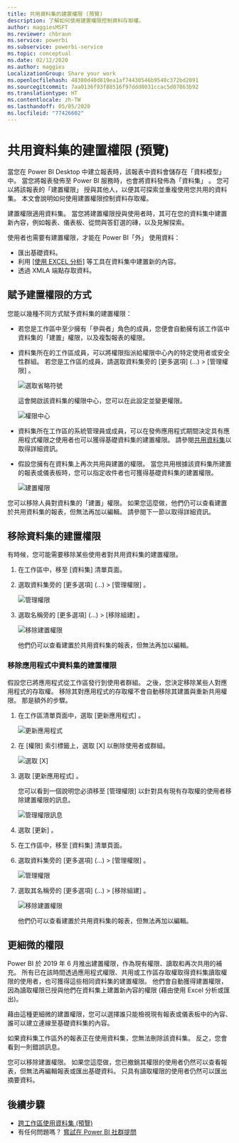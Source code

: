 ```yaml
---
title: 共用資料集的建置權限 (預覽)
description: 了解如何使用建置權限控制資料存取權。
author: maggiesMSFT
ms.reviewer: chbraun
ms.service: powerbi
ms.subservice: powerbi-service
ms.topic: conceptual
ms.date: 02/12/2020
ms.author: maggies
LocalizationGroup: Share your work
ms.openlocfilehash: 48380d40d819ea1af74430546b9548c372bd2091
ms.sourcegitcommit: 7aa0136f93f88516f97ddd8031ccac5d07863b92
ms.translationtype: HT
ms.contentlocale: zh-TW
ms.lasthandoff: 05/05/2020
ms.locfileid: "77426602"
---
```

# <a name="build-permission-for-shared-datasets-preview"></a>共用資料集的建置權限 (預覽)

當您在 Power BI Desktop 中建立報表時，該報表中資料會儲存在「資料模型」  中。 當您將報表發佈至 Power BI 服務時，也會將資料發佈為「資料集」  。 您可以將該報表的「建置權限」  授與其他人，以便其可探索並重複使用您共用的資料集。 本文會說明如何使用建置權限控制資料存取權。

建置權限適用資料集。 當您將建置權限授與使用者時，其可在您的資料集中建置新內容，例如報表、儀表板、從問與答釘選的磚，以及見解探索。 

使用者也需要有建置權限，才能在 Power BI「外」  使用資料：

- 匯出基礎資料。
- 利用 [[使用 EXCEL 分析]](service-analyze-in-excel.md) 等工具在資料集中建置新的內容。
- 透過 XMLA 端點存取資料。

## <a name="ways-to-give-build-permission"></a>賦予建置權限的方式

您能以幾種不同方式賦予資料集的建置權限：

- 若您是工作區中至少擁有「參與者」角色的成員，您便會自動擁有該工作區中資料集的「建置」權限，以及複製報表的權限。
 
- 資料集所在的工作區成員，可以將權限指派給權限中心內的特定使用者或安全性群組。 若您是工作區的成員，請選取資料集旁的 [更多選項]  (...) > [管理權限]  。

    ![選取省略符號](media/service-datasets-build-permissions/power-bi-dataset-permissions-new-look.png)

    這會開啟該資料集的權限中心，您可以在此設定並變更權限。

    ![權限中心](media/service-datasets-build-permissions/power-bi-dataset-remove-permissions-no-callouts.png)

- 資料集所在工作區的系統管理員或成員，可以在發佈應用程式期間決定具有應用程式權限之使用者也可以獲得基礎資料集的建置權限。 請參閱[共用資料集](service-datasets-share.md)以取得詳細資訊。

- 假設您擁有在資料集上再次共用與建置的權限。 當您共用根據該資料集所建置的報表或儀表板時，您可以指定收件者也可獲得基礎資料集的建置權限。

    ![建置權限](media/service-datasets-build-permissions/power-bi-share-report-allow-users.png)

您可以移除人員對資料集的「建置」權限。 如果您這麼做，他們仍可以查看建置於共用資料集的報表，但無法再加以編輯。 請參閱下一節以取得詳細資訊。

## <a name="remove-build-permission-for-a-dataset"></a>移除資料集的建置權限

有時候，您可能需要移除某些使用者對共用資料集的建置權限。 

1. 在工作區中，移至 [資料集]  清單頁面。 
1. 選取資料集旁的 [更多選項]  (...) > [管理權限]  。

    ![管理權限](media/service-datasets-build-permissions/power-bi-dataset-permissions-new-look.png)

1. 選取名稱旁的 [更多選項]  (...) > [移除組建]  。

    ![移除建置權限](media/service-datasets-build-permissions/power-bi-dataset-remove-build-permissions.png)

    他們仍可以查看建置於共用資料集的報表，但無法再加以編輯。

### <a name="remove-build-permission-for-a-dataset-in-an-app"></a>移除應用程式中資料集的建置權限

假設您已將應用程式從工作區發行到使用者群組。 之後，您決定移除某些人對應用程式的存取權。 移除其對應用程式的存取權不會自動移除其建置與重新共用權限。 那是額外的步驟。 

1. 在工作區清單頁面中，選取 [更新應用程式]  。 

    ![更新應用程式](media/service-datasets-build-permissions/power-bi-app-update.png)

1. 在 [權限]  索引標籤上，選取 [X]  以刪除使用者或群組。 

    ![選取 [X]](media/service-datasets-build-permissions/power-bi-app-delete-user.png)
1. 選取 [更新應用程式]  。

    您可以看到一個說明您必須移至 [管理權限]  以針對具有現有存取權的使用者移除建置權限的訊息。 

    ![管理權限訊息](media/service-datasets-build-permissions/power-bi-dataset-app-remove-message.png)

1. 選取 [更新]  。

1. 在工作區中，移至 [資料集]  清單頁面。 
1. 選取資料集旁的 [更多選項]  (...) > [管理權限]  。

    ![管理權限](media/service-datasets-build-permissions/power-bi-dataset-permissions-new-look.png)

1. 選取其名稱旁的 [更多選項]  (...) > [移除組建]  。

    ![移除建置權限](media/service-datasets-build-permissions/power-bi-dataset-remove-build-permissions.png)

    他們仍可以查看建置於共用資料集的報表，但無法再加以編輯。

## <a name="more-granular-permissions"></a>更細微的權限

Power BI 於 2019 年 6 月推出建置權限，作為現有權限、讀取和再次共用的補充。 所有已在該時間透過應用程式權限、共用或工作區存取權取得資料集讀取權限的使用者，也可獲得這些相同資料集的建置權限。 他們會自動獲得建置權限，因為讀取權限已授與他們在資料集上建置新內容的權限 (藉由使用 Excel 分析或匯出)。

藉由這種更細微的建置權限，您可以選擇誰只能檢視現有報表或儀表板中的內容、誰可以建立連線至基礎資料集的內容。

如果資料集工作區外的報表正在使用資料集，您無法刪除該資料集。 反之，您會看到一則錯誤訊息。

您可以移除建置權限。 如果您這麼做，您已撤銷其權限的使用者仍然可以查看報表，但無法再編輯報表或匯出基礎資料。 只具有讀取權限的使用者仍然可以匯出摘要資料。 

## <a name="next-steps"></a>後續步驟

- [跨工作區使用資料集 (預覽)](service-datasets-across-workspaces.md)
- 有任何問題嗎？ [嘗試在 Power BI 社群提問](https://community.powerbi.com/)
